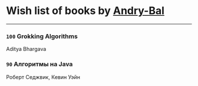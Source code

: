 # Wish list of books by [Andry-Bal](https://plus.google.com/109232883876697421544)
---

### `100` Grokking Algorithms
Aditya Bhargava

### `90` Алгоритмы на Java
Роберт Седжвик, Кевин Уэйн

